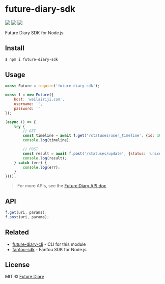 # future-diary-sdk

[![](https://img.shields.io/npm/v/future-diary-sdk.svg)](https://www.npmjs.com/package/future-diary-sdk)
[![](https://img.shields.io/npm/l/future-diary-sdk.svg)](https://github.com/future-diary/future-diary-sdk/blob/master/LICENSE)
[![](https://img.shields.io/badge/code_style-XO-5ed9c7.svg)](https://github.com/xojs/xo)

Future Diary SDK for Node.js

## Install

```bash
$ npm i future-diary-sdk
```

## Usage

```javascript
const Future = require('future-diary-sdk');

const f = new Future({
	host: 'weilairiji.com',
	username: '',
	password: ''
});

(async () => {
	try {
		// GET
		const timeline = await f.get('/statuses/user_timeline', {id: 10962});
		console.log(timeline);

		// POST
		const result = await f.post('/statuses/update', {status: 'unicorn'});
		console.log(result);
	} catch (err) {
		console.log(err);
	}
})();
```

> For more APIs, see the [Future Diary API doc](http://weilairiji.com/api.html).

## API

```javascript
f.get(uri, params);
f.post(uri, params);
```

## Related

- [future-diary-cli](https://github.com/future-diary/future-diary-cli) - CLI for this module
- [fanfou-sdk](https://github.com/LitoMore/fanfou-sdk-node) - Fanfou SDK for Node.js

## License

MIT © [Future Diary](https://github.com/future-diary)
